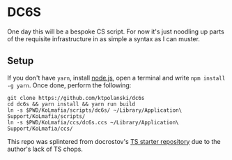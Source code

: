 # DC6S

One day this will be a bespoke CS script. For now it's just noodling up parts of the requisite infrastructure in as simple a syntax as I can muster.

## Setup

If you don't have `yarn`, install [node.js](https://nodejs.org/en/), open a terminal and write `npm install -g yarn`. Once done, perform the following:

```
git clone https://github.com/ktpolanski/dc6s
cd dc6s && yarn install && yarn run build
ln -s $PWD/KoLmafia/scripts/dc6s/ ~/Library/Application\ Support/KoLmafia/scripts/
ln -s $PWD/KoLmafia/ccs/dc6s.ccs ~/Library/Application\ Support/KoLmafia/ccs/
```

This repo was splintered from docrostov's [TS starter repository](https://github.com/docrostov/kol-ts-starter) due to the author's lack of TS chops.
